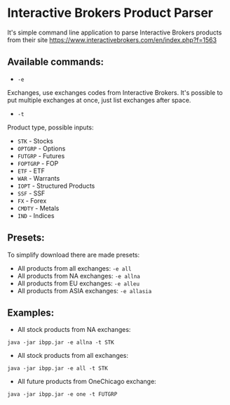 # Interactive Brokers Product Parser

It's simple command line application to parse Interactive Brokers products from their site https://www.interactivebrokers.com/en/index.php?f=1563 

## Available commands:

* ```-e ```

Exchanges, use exchanges codes from Interactive Brokers. It's possible to put multiple exchanges at once, just list exchanges after space. 
  
* ```-t ```

Product type, possible inputs:

  * ```STK``` - Stocks
  * ```OPTGRP``` - Options
  * ```FUTGRP``` - Futures
  * ```FOPTGRP``` - FOP
  * ```ETF``` - ETF
  * ```WAR``` - Warrants
  * ```IOPT``` - Structured Products
  * ```SSF``` - SSF
  * ```FX``` - Forex
  * ```CMDTY``` - Metals
  * ```IND``` - Indices

## Presets:

To simplify download there are made presets:

* All products from all exchanges: ```-e all```
* All products from NA exchanges: ```-e allna```
* All products from EU exchanges: ```-e alleu```
* All products from ASIA exchanges: ```-e allasia```

## Examples:

* All stock products from NA exchanges:

```java -jar ibpp.jar -e allna -t STK```

* All stock products from all exchanges:

```java -jar ibpp.jar -e all -t STK```

* All future products from OneChicago exchange:

```java -jar ibpp.jar -e one -t FUTGRP```
